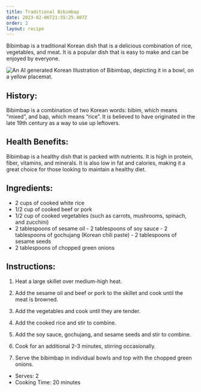 ```yaml
---
title: Traditional Bibimbap
date: 2023-02-06T21:55:25.407Z
order: 2
layout: recipe
---
```

Bibimbap is a traditional Korean dish that is a delicious combination of rice, vegetables, and meat. It is a popular dish that is easy to make and can be enjoyed by everyone. 

![An AI generated Korean Illustration of Bibimbap, depicting it in a bowl, on a yellow placemat. ](../uploads/dall·e-2023-02-06-21.57.24-a-traditional-korean-painting-of-bibimbap.png "Illustration of Bibimbap (Dall-E 2)")

## History: 

Bibimbap is a combination of two Korean words: bibim, which means “mixed”, and bap, which means “rice”. It is believed to have originated in the late 19th century as a way to use up leftovers. 

## Health Benefits: 

Bibimbap is a healthy dish that is packed with nutrients. It is high in protein, fiber, vitamins, and minerals. It is also low in fat and calories, making it a great choice for those looking to maintain a healthy diet. 

## Ingredients:

*  2 cups of cooked white rice 
*  1/2 cup of cooked beef or pork 
* 1/2 cup of cooked vegetables (such as carrots, mushrooms, spinach, and zucchini) 
*  2 tablespoons of sesame oil - 2 tablespoons of soy sauce - 2 tablespoons of gochujang (Korean chili paste) - 2 tablespoons of sesame seeds 
* 2 tablespoons of chopped green onions 

## Instructions: 

1. Heat a large skillet over medium-high heat. 

2. Add the sesame oil and beef or pork to the skillet and cook until the meat is browned. 

3. Add the vegetables and cook until they are tender. 

4. Add the cooked rice and stir to combine. 

5. Add the soy sauce, gochujang, and sesame seeds and stir to combine. 

6. Cook for an additional 2-3 minutes, stirring occasionally. 

7. Serve the bibimbap in individual bowls and top with the chopped green onions. 



* S﻿erves: 2  
* Cooking Time: 20 minutes
